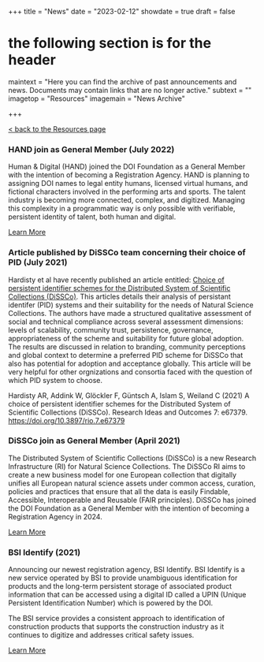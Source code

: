+++
title = "News"
date = "2023-02-12"
showdate = true
draft = false
# the following section is for the header
maintext = "Here you can find the archive of past announcements and news. Documents may contain links that are no longer active."
subtext = ""
imagetop = "Resources"
imagemain = "News Archive"

+++

[< back to the Resources page](/the-identifier/resources/)

### HAND join as General Member (July 2022)
Human & Digital (HAND) joined the DOI Foundation as a General Member with the intention of becoming a Registration Agency. HAND is planning to assigning DOI names to legal entity humans, licensed virtual humans, and fictional characters involved in the performing arts and sports. The talent industry is becoming more connected, complex, and digitized. Managing this complexity in a programmatic way is only possible with verifiable, persistent identity of talent, both human and digital. 

[Learn More](https://www.handidentity.com)

### Article published by DiSSCo team concerning their choice of PID (July 2021)
Hardisty et al have recently published an article entitled: [Choice of persistent identifier schemes for the Distributed System of Scientific Collections (DiSSCo)](https://doi.org/10.3897/rio.7.e67379). This articles details their analysis of persistant identifer (PID) systems and their suitability for the needs of Natural Science Collections. The authors have made a structured qualitative assessment of social and technical compliance across several assessment dimensions: levels of scalability, community trust, persistence, governance, appropriateness of the scheme and suitability for future global adoption. The results are discussed in relation to branding, community perceptions and global context to determine a preferred PID scheme for DiSSCo that also has potential for adoption and acceptance globally. This article will be very helpful for other orgnizations and consortia faced with the question of which PID system to choose.

Hardisty AR, Addink W, Glöckler F, Güntsch A, Islam S, Weiland C (2021) A choice of persistent identifier schemes for the Distributed System of Scientific Collections (DiSSCo). Research Ideas and Outcomes 7: e67379. https://doi.org/10.3897/rio.7.e67379

### DiSSCo join as General Member (April 2021)
The Distributed System of Scientific Collections (DiSSCo) is a new Research Infrastructure (RI) for Natural Science Collections. The DiSSCo RI aims to create a new business model for one European collection that digitally unifies all European natural science assets under common access, curation, policies and practices that ensure that all the data is easily Findable, Accessible, Interoperable and Reusable (FAIR principles). DiSSCo has joined the DOI Foundation as a General Member with the intention of becoming a Registration Agency in 2024.

[Learn More](https://www.dissco.eu)

### BSI Identify (2021) 
Announcing our newest registration agency, BSI Identify. BSI Identify is a new service operated by BSI to provide unambiguous identification for products and the long-term persistent storage of associated product information that can be accessed using a digital ID called a UPIN (Unique Persistent Identification Number) which is powered by the DOI.

The BSI service provides a consistent approach to identification of construction products that supports the construction industry as it continues to digitize and addresses critical safety issues.

[Learn More](https://identify.bsigroup.com/about-us/)
